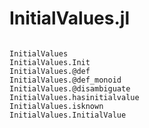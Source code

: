 # InitialValues.jl

```@index
```

```@docs
InitialValues
InitialValues.Init
InitialValues.@def
InitialValues.@def_monoid
InitialValues.@disambiguate
InitialValues.hasinitialvalue
InitialValues.isknown
InitialValues.InitialValue
```
